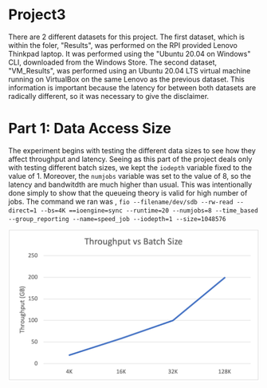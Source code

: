 # Project3

There are 2 different datasets for this project. The first dataset, which is within the foler, "Results", was performed on the RPI provided Lenovo Thinkpad laptop. It was performed using the "Ubuntu 20.04 on Windows" CLI, downloaded from the Windows Store. The second dataset, "VM_Results", was performed using an Ubuntu 20.04 LTS virtual machine running on VirtualBox on the same Lenovo as the previous dataset. This information is important because the latency for between both datasets are radically different, so it was necessary to give the disclaimer. 


# Part 1: Data Access Size

The experiment begins with testing the different data sizes to see how they affect throughput and latency. Seeing as this part of the project deals only with testing different batch sizes, we kept the ```iodepth``` variable fixed to the value of 1. Moreover, the ```numjobs``` variable was set to the value of 8, so the latency and bandwitdth are much higher than usual. This was intentionally done simply to show that the queueing theory is valid for high number of jobs. The command we ran was , ```fio --filename/dev/sdb --rw-read --direct=1 --bs=4K ==ioengine=sync --runtime=20 --numjobs=8 --time_based --group_reporting --name=speed_job --iodepth=1 --size=1048576```


![](https://github.com/danielle-den/Project3/blob/main/figures/4K%20read%20iodepth%201.png)


